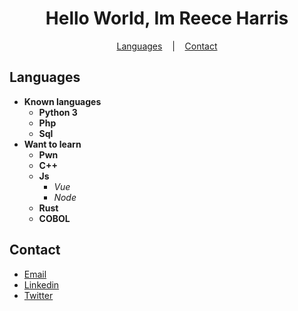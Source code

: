 <h1 align="center">Hello World, Im Reece Harris</h1>
<p align="center">
  <a href="#Languages">Languages</a>
  &nbsp;&nbsp;&nbsp;|&nbsp;&nbsp;&nbsp;
  <a href="#Contact">Contact</a>
</p>

## Languages
* <strong>Known languages</strong>
  * <strong>Python 3</strong>
  * <strong>Php</strong>
  * <strong>Sql</strong>
* <strong>Want to learn</strong>
  * <strong>Pwn</strong>
  * <strong>C++</strong>
  * <strong>Js</strong>
      * <i>Vue</i>
      * <i>Node</i>
  * <strong>Rust</strong>
  * <strong>COBOL</strong>

## Contact
* [Email](mailto:reece.harris98@protonmail.com) 
* [Linkedin](https://www.linkedin.com/in/reece-harris-3215b91bb/)
* [Twitter](https://twitter.com/ZenoEchozZ)


